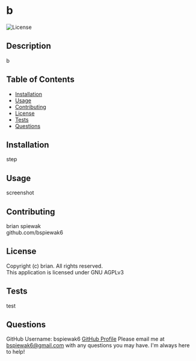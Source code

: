 
  # b

  ![License](https://img.shields.io/badge/license-GNU%20AGPLv3-blue.svg)

  ## Description
  b

  ## Table of Contents
  
  * [Installation](#installation)
  * [Usage](#usage)
  * [Contributing](#contributing)
  * [License](#license)
  * [Tests](#tests)
  * [Questions](#questions)

  ## Installation
  step

  ## Usage
  screenshot

  ## Contributing
  brian spiewak </br>
  github.com/bspiewak6

  ## License
  Copyright (c) brian. All rights reserved. </br>
  This application is licensed under GNU AGPLv3

  ## Tests
  test

  ## Questions
  GitHub Username: bspiewak6
  [GitHub Profile](https://www.github.com/bspiewak6)
  Please email me at bspiewak6@gmail.com with any questions you may have. I'm always here to help!
  